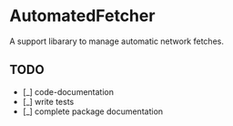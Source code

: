 # AutomatedFetcher

A support libarary to manage automatic network fetches. 

## TODO

- [_] code-documentation
- [_] write tests
- [_] complete package documentation
